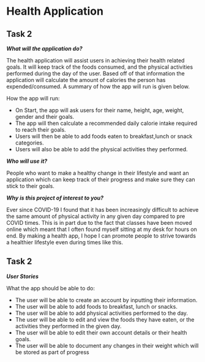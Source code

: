 # Health Application

## Task 2 

***What will the application do?***

The health application will assist users in achieving their health related goals. It will keep track of
the foods consumed, and the physical activities performed during the day of the user. Based off of that information the
application will calculate the amount of calories the person has expended/consumed. A summary of how the app will run
is given below.
 
How the app will run:
- On Start, the app will ask users for their name, height, age, weight, gender and their goals.
- The app will then calculate a recommended daily calorie intake required to reach their goals.
- Users will then be able to add foods eaten to breakfast,lunch or snack categories.
- Users will also be able to add the physical activities they performed.

***Who will use it?***

People who want to make a healthy change in their lifestyle and want an application which can keep track
of their progress and make sure they can stick to their goals. 

***Why is this project of interest to you?***

Ever since COVID-19 I found that it has been increasingly difficult to achieve the same amount of physical activity in
any given day compared to pre COVID times. This is in part due to the fact that classes have been moved online which 
meant that I often found myself sitting at my desk for hours on end. By making a health app, I hope I can promote
people to strive towards a healthier lifestyle even during times like this.

## Task 2 
***User Stories***

What the app should be able to do:
- The user will be able to create an account by inputting their information.
- The user will be able to add foods to breakfast, lunch or snacks.
- The user will be able to add physical activities performed to the day.
- The user will be able to edit and view the foods they have eaten, or the activities they performed in the given day.
- The user will be able to edit their own account details or their health goals.
- The user will be able to document any changes in their weight which will be stored as part of progress

